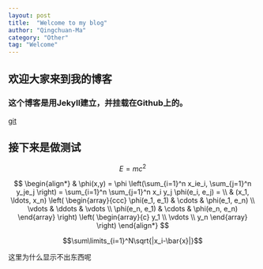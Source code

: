 ```yaml
---
layout: post
title:  "Welcome to my blog"
author: "Qingchuan-Ma"
category: "Other"
tag: "Welcome"
---
```


## 欢迎大家来到我的博客

### 这个博客是用Jekyll建立，并挂载在Github上的。

[git](http://blog.csdn.net/yywan1314520/article/details/51566924)

## 接下来是做测试


$$
E=mc^2
$$

$$
\begin{align*}
  & \phi(x,y) = \phi \left(\sum_{i=1}^n x_ie_i, \sum_{j=1}^n y_je_j \right)
  = \sum_{i=1}^n \sum_{j=1}^n x_i y_j \phi(e_i, e_j) = \\
  & (x_1, \ldots, x_n) \left( \begin{array}{ccc}
      \phi(e_1, e_1) & \cdots & \phi(e_1, e_n) \\
      \vdots & \ddots & \vdots \\
      \phi(e_n, e_1) & \cdots & \phi(e_n, e_n)
    \end{array} \right)
  \left( \begin{array}{c}
      y_1 \\
      \vdots \\
      y_n
    \end{array} \right)
\end{align*}
$$

$$\sum\limits_{i=1}^N\sqrt{|x_i-\bar{x}|}$$

这里为什么显示不出东西呢
